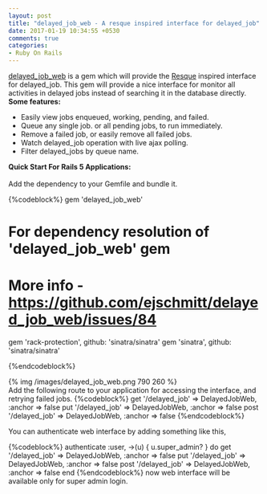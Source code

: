 ```yaml
---
layout: post
title: "delayed_job_web - A resque inspired interface for delayed_job"
date: 2017-01-19 10:34:55 +0530
comments: true
categories:
- Ruby On Rails
---
```


<div class='post'>
  <div dir="ltr" style="text-align: left;" trbidi="on">
  <a href="https://github.com/ejschmitt/delayed_job_web">delayed_job_web</a> is a gem which will provide the <a href="https://github.com/resque/resque">Resque</a> inspired interface for delayed_job. This gem will provide a nice interface for monitor all activities in delayed jobs instead of searching it in the database directly.
  <br/>
   <strong>Some features: </strong>
  <br/>
  <ul style="padding-left: 5%;">
    <li>Easily view jobs enqueued, working, pending, and failed.</li>
    <li>Queue any single job. or all pending jobs, to run immediately.</li>
    <li>Remove a failed job, or easily remove all failed jobs.</li>
    <li>Watch delayed_job operation with live ajax polling.</li>
    <li>Filter delayed_jobs by queue name.</li>
  </ul>
  <strong>Quick Start For Rails 5 Applications:</strong>
  <br/><br/>
  Add the dependency to your Gemfile and bundle it.

  {%codeblock%}
    gem 'delayed_job_web'

# For dependency resolution of 'delayed_job_web' gem
# More info - https://github.com/ejschmitt/delayed_job_web/issues/84
gem 'rack-protection', github: 'sinatra/sinatra'
gem 'sinatra', github: 'sinatra/sinatra'

  {%endcodeblock%}

  {% img /images/delayed_job_web.png 790 260  %}
  <br/>
  Add the following route to your application for accessing the interface, and retrying failed jobs.
    {%codeblock%}
      get '/delayed_job' => DelayedJobWeb, :anchor => false
put '/delayed_job' => DelayedJobWeb, :anchor => false
post '/delayed_job' => DelayedJobWeb, :anchor => false
{%endcodeblock%}

You can authenticate web interface by adding something like this,

{%codeblock%}
  authenticate :user, ->(u) { u.super_admin? } do
  get '/delayed_job' => DelayedJobWeb, :anchor => false
  put '/delayed_job' => DelayedJobWeb, :anchor => false
  post '/delayed_job' => DelayedJobWeb, :anchor => false
end
{%endcodeblock%}
now web interface will be available only for super admin login.
  </div>
</div>
